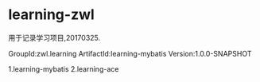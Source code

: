 # learning-zwl
用于记录学习项目,20170325.

GroupId:zwl.learning
ArtifactId:learning-mybatis
Version:1.0.0-SNAPSHOT

1.learning-mybatis
2.learning-ace
